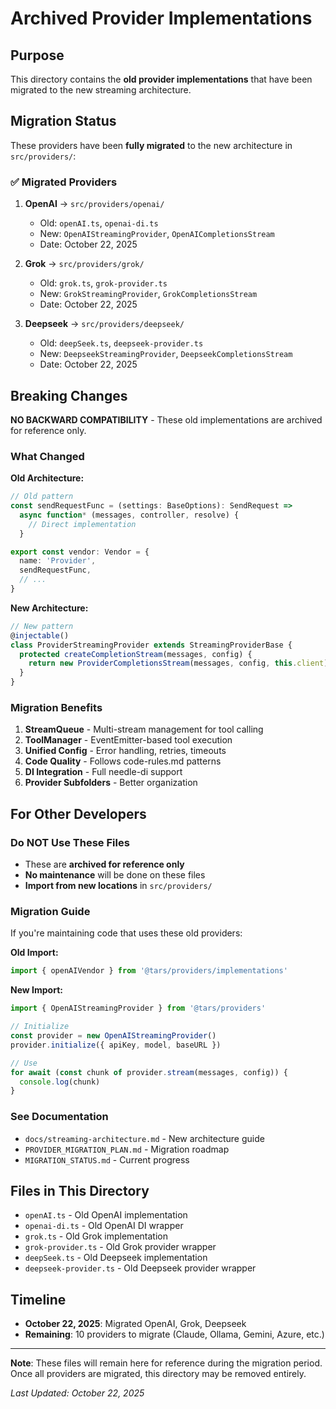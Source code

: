 # Archived Provider Implementations

## Purpose

This directory contains the **old provider implementations** that have been migrated to the new streaming architecture.

## Migration Status

These providers have been **fully migrated** to the new architecture in `src/providers/`:

### ✅ Migrated Providers

1. **OpenAI** → `src/providers/openai/`
   - Old: `openAI.ts`, `openai-di.ts`
   - New: `OpenAIStreamingProvider`, `OpenAICompletionsStream`
   - Date: October 22, 2025

2. **Grok** → `src/providers/grok/`
   - Old: `grok.ts`, `grok-provider.ts`
   - New: `GrokStreamingProvider`, `GrokCompletionsStream`
   - Date: October 22, 2025

3. **Deepseek** → `src/providers/deepseek/`
   - Old: `deepSeek.ts`, `deepseek-provider.ts`
   - New: `DeepseekStreamingProvider`, `DeepseekCompletionsStream`
   - Date: October 22, 2025

## Breaking Changes

**NO BACKWARD COMPATIBILITY** - These old implementations are archived for reference only.

### What Changed

**Old Architecture:**
```typescript
// Old pattern
const sendRequestFunc = (settings: BaseOptions): SendRequest =>
  async function* (messages, controller, resolve) {
    // Direct implementation
  }

export const vendor: Vendor = {
  name: 'Provider',
  sendRequestFunc,
  // ...
}
```

**New Architecture:**
```typescript
// New pattern
@injectable()
class ProviderStreamingProvider extends StreamingProviderBase {
  protected createCompletionStream(messages, config) {
    return new ProviderCompletionsStream(messages, config, this.client)
  }
}
```

### Migration Benefits

1. **StreamQueue** - Multi-stream management for tool calling
2. **ToolManager** - EventEmitter-based tool execution
3. **Unified Config** - Error handling, retries, timeouts
4. **Code Quality** - Follows code-rules.md patterns
5. **DI Integration** - Full needle-di support
6. **Provider Subfolders** - Better organization

## For Other Developers

### Do NOT Use These Files

- These are **archived for reference only**
- **No maintenance** will be done on these files
- **Import from new locations** in `src/providers/`

### Migration Guide

If you're maintaining code that uses these old providers:

**Old Import:**
```typescript
import { openAIVendor } from '@tars/providers/implementations'
```

**New Import:**
```typescript
import { OpenAIStreamingProvider } from '@tars/providers'

// Initialize
const provider = new OpenAIStreamingProvider()
provider.initialize({ apiKey, model, baseURL })

// Use
for await (const chunk of provider.stream(messages, config)) {
  console.log(chunk)
}
```

### See Documentation

- `docs/streaming-architecture.md` - New architecture guide
- `PROVIDER_MIGRATION_PLAN.md` - Migration roadmap
- `MIGRATION_STATUS.md` - Current progress

## Files in This Directory

- `openAI.ts` - Old OpenAI implementation
- `openai-di.ts` - Old OpenAI DI wrapper
- `grok.ts` - Old Grok implementation  
- `grok-provider.ts` - Old Grok provider wrapper
- `deepSeek.ts` - Old Deepseek implementation
- `deepseek-provider.ts` - Old Deepseek provider wrapper

## Timeline

- **October 22, 2025**: Migrated OpenAI, Grok, Deepseek
- **Remaining**: 10 providers to migrate (Claude, Ollama, Gemini, Azure, etc.)

---

**Note**: These files will remain here for reference during the migration period. Once all providers are migrated, this directory may be removed entirely.

*Last Updated: October 22, 2025*
